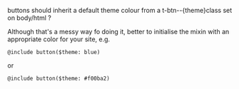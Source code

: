 buttons should inherit a default theme colour from a t-btn--{theme}class set on body/html ?

Although that's a messy way fo doing it, better to initialise the mixin with an appropriate color for your site, e.g.

```
@include button($theme: blue)
```

or

```
@include button($theme: #f00ba2)
```
